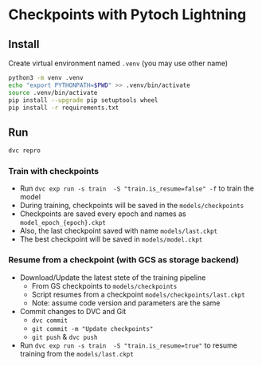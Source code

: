 # Checkpoints with Pytoch Lightning

## Install

Create virtual environment named `.venv` (you may use other name)

```bash
python3 -m venv .venv
echo "export PYTHONPATH=$PWD" >> .venv/bin/activate
source .venv/bin/activate
pip install --upgrade pip setuptools wheel
pip install -r requirements.txt
```

## Run

```bash
dvc repro 
```

### Train with checkpoints

- Run `dvc exp run -s train  -S "train.is_resume=false" -f` to train the model
- During training, checkpoints will be saved in the `models/checkpoints` 
- Checkpoints are saved every epoch and names as `model_epoch_{epoch}.ckpt`
- Also, the last checkpoint saved with name `models/last.ckpt`
- The best checkpoint will be saved in `models/model.ckpt`

### Resume from a checkpoint (with GCS as storage backend)

- Download/Update the latest stete of the training pipeline 
  - From GS checkpoints to `models/checkpoints`
  - Script resumes from a checkpoint `models/checkpoints/last.ckpt`
  - Note: assume code version and parameters are the same
- Commit changes to DVC and Git 
  - `dvc commit`
  - `git commit -m "Update checkpoints"`
  - `git push` & `dvc push`
- Run `dvc exp run -s train  -S "train.is_resume=true"` to resume training from the `models/last.ckpt`
